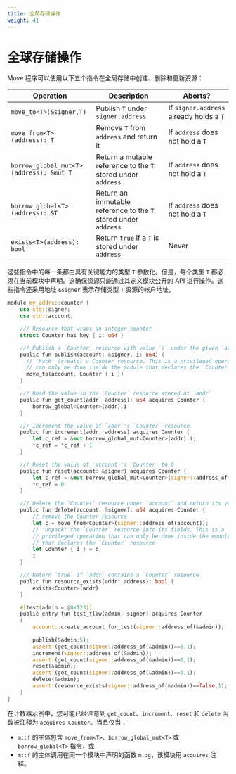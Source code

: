 ```yaml
---
title: 全局存储操作
weight: 41
---
```


# 全球存储操作

Move 程序可以使用以下五个指令在全局存储中创建、删除和更新资源：

<!-- # Global Storage Operations

Move programs can `create`, `delete`, and `update` resources in global storage using the following five instructions: -->

| Operation                               | Description                                                     | Aborts?                                 |
| --------------------------------------- | --------------------------------------------------------------- | --------------------------------------- |
| `move_to<T>(&signer,T)`                 | Publish `T` under `signer.address`                              | If `signer.address` already holds a `T` |
| `move_from<T>(address): T`              | Remove `T` from `address` and return it                         | If `address` does not hold a `T`        |
| `borrow_global_mut<T>(address): &mut T` | Return a mutable reference to the `T` stored under `address`    | If `address` does not hold a `T`        |
| `borrow_global<T>(address): &T`         | Return an immutable reference to the `T` stored under `address` | If `address` does not hold a `T`        |
| `exists<T>(address): bool`              | Return `true` if a `T` is stored under `address`                | Never                                   |

<!-- Each of these instructions is parameterized by a type `T` with the `key` ability. However, each type `T` _must be declared in the current module_. This ensures that a resource can only be manipulated via the API exposed by its defining module. The instructions also take either an address `&signer` representing the account address where the resource of type `T` is stored. -->
这些指令中的每一条都由具有关键能力的类型 `T` 参数化。但是，每个类型 `T` 都必须在当前模块中声明。这确保资源只能通过其定义模块公开的 API 进行操作。这些指令还采用地址 `&signer` 表示存储类型 `T` 资源的帐户地址。

```rust
module my_addrx::counter {
    use std::signer;
    use std::account;

    /// Resource that wraps an integer counter
    struct Counter has key { i: u64 }

    /// Publish a `Counter` resource with value `i` under the given `account`
    public fun publish(account: &signer, i: u64) {
      // "Pack" (create) a Counter resource. This is a privileged operation that
      // can only be done inside the module that declares the `Counter` resource
      move_to(account, Counter { i })
    }

    /// Read the value in the `Counter` resource stored at `addr`
    public fun get_count(addr: address): u64 acquires Counter {
        borrow_global<Counter>(addr).i
    }

    /// Increment the value of `addr`'s `Counter` resource
    public fun increment(addr: address) acquires Counter {
        let c_ref = &mut borrow_global_mut<Counter>(addr).i;
        *c_ref = *c_ref + 1
    }

    /// Reset the value of `account`'s `Counter` to 0
    public fun reset(account: &signer) acquires Counter {
        let c_ref = &mut borrow_global_mut<Counter>(signer::address_of(account)).i;
        *c_ref = 0
    }

    /// Delete the `Counter` resource under `account` and return its value
    public fun delete(account: &signer): u64 acquires Counter {
        // remove the Counter resource
        let c = move_from<Counter>(signer::address_of(account));
        // "Unpack" the `Counter` resource into its fields. This is a
        // privileged operation that can only be done inside the module
        // that declares the `Counter` resource
        let Counter { i } = c;
        i
    }

    /// Return `true` if `addr` contains a `Counter` resource
    public fun resource_exists(addr: address): bool {
        exists<Counter>(addr)
    }

    #[test(admin = @0x123)]
    public entry fun test_flow(admin: signer) acquires Counter 
    {
        account::create_account_for_test(signer::address_of(&admin));
        
        publish(&admin,5);
        assert!(get_count(signer::address_of(&admin))==5,1);
        increment(signer::address_of(&admin));
        assert!(get_count(signer::address_of(&admin))==6,1);
        reset(&admin);
        assert!(get_count(signer::address_of(&admin))==0,1);
        delete(&admin);
        assert!(resource_exists(signer::address_of(&admin))==false,1);
    }
}
```

在计数器示例中，您可能已经注意到 `get_count`、`increment`、`reset` 和 `delete` 函数被注释为 `acquires Counter`。当且仅当：

* `m::f` 的主体包含 `move_from<T>`、`borrow_global_mut<T>` 或 `borrow_global<T>` 指令，或
* `m::f` 的主体调用在同一个模块中声明的函数 `m::g`，该模块用 `acquires` 注释。

<!-- In the `counter` example, you might have noticed that the `get_count`, `increment`, `reset`, and `delete` functions are annotated with `acquires Counter`. A Move function `m::f` must be annotated with `acquires T` if and only if:

* The body of `m::f` contains a `move_from<T>`, `borrow_global_mut<T>`, or `borrow_global<T>` instruction, or
* The body of `m::f` invokes a function `m::g` declared in the same module that is annotated with `acquires.` -->
